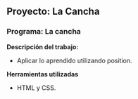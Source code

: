 
## Proyecto: La Cancha
### Programa: La cancha

**Descripción del trabajo:**
* Aplicar lo aprendido utilizando position.

**Herramientas utilizadas**
* HTML y CSS.
